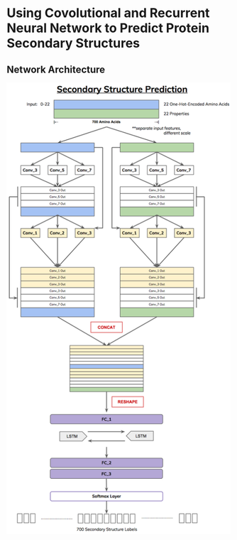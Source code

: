 # Using Covolutional and Recurrent Neural Network to Predict Protein Secondary Structures

## Network Architecture

![png](./network_topology_diagram.png)
